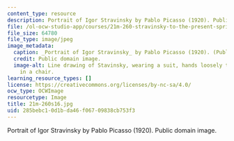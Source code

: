 ```yaml
---
content_type: resource
description: Portrait of Igor Stravinsky by Pablo Picasso (1920). Public domain image.
file: /ol-ocw-studio-app/courses/21m-260-stravinsky-to-the-present-spring-2016/285bebc10d1bda46f06709838cb753f3_21m-260s16.jpg
file_size: 64780
file_type: image/jpeg
image_metadata:
  caption: _Portrait of Igor Stravinsky_ by Pablo Picasso (1920). (Public domain image.)
  credit: Public domain image.
  image-alt: Line drawing of Stavinsky, wearing a suit, hands loosely together, sitting
    in a chair.
learning_resource_types: []
license: https://creativecommons.org/licenses/by-nc-sa/4.0/
ocw_type: OCWImage
resourcetype: Image
title: 21m-260s16.jpg
uid: 285bebc1-0d1b-da46-f067-09838cb753f3
---
```

Portrait of Igor Stravinsky by Pablo Picasso (1920). Public domain image.